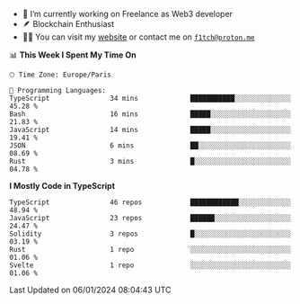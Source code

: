 - 🔭 I’m currently working on Freelance as Web3 developer
- 🪶 Blockchain Enthusiast
- 👨‍💻 You can visit my [website](https://f1tch.xyz) or contact me on [`f1tch@proton.me`](mailto:f1tch@proton.me)

<!--START_SECTION:waka-->
📊 **This Week I Spent My Time On** 

```text
🕑︎ Time Zone: Europe/Paris

💬 Programming Languages: 
TypeScript               34 mins             ███████████░░░░░░░░░░░░░░   45.28 % 
Bash                     16 mins             █████░░░░░░░░░░░░░░░░░░░░   21.83 % 
JavaScript               14 mins             █████░░░░░░░░░░░░░░░░░░░░   19.41 % 
JSON                     6 mins              ██░░░░░░░░░░░░░░░░░░░░░░░   08.69 % 
Rust                     3 mins              █░░░░░░░░░░░░░░░░░░░░░░░░   04.78 % 
```

**I Mostly Code in TypeScript** 

```text
TypeScript               46 repos            ████████████░░░░░░░░░░░░░   48.94 % 
JavaScript               23 repos            ██████░░░░░░░░░░░░░░░░░░░   24.47 % 
Solidity                 3 repos             █░░░░░░░░░░░░░░░░░░░░░░░░   03.19 % 
Rust                     1 repo              ░░░░░░░░░░░░░░░░░░░░░░░░░   01.06 % 
Svelte                   1 repo              ░░░░░░░░░░░░░░░░░░░░░░░░░   01.06 % 
```




 Last Updated on 06/01/2024 08:04:43 UTC
<!--END_SECTION:waka-->
